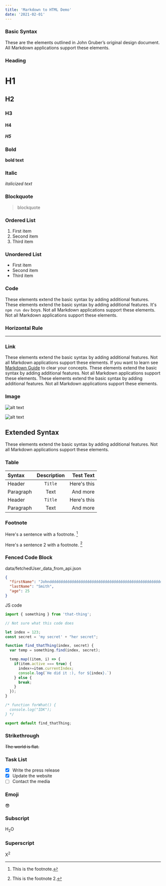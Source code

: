 ```yaml
---
title: 'Markdown to HTML Demo'
date: '2021-02-01'
---
```


### Basic Syntax

These are the elements outlined in John Gruber’s original design document. All Markdown applications support these elements.

### Heading

# H1

## H2
### H3
#### H4
##### H5

### Bold

**bold text**

### Italic

*italicized text*

### Blockquote

> blockquote

### Ordered List

1. First item
2. Second item
3. Third item

### Unordered List

- First item
- Second item
- Third item

### Code

These elements extend the basic syntax by adding additional features. These elements extend the basic syntax by adding additional features. It's `npm run dev` boys. Not all Markdown applications support these elements. Not all Markdown applications support these elements.

### Horizontal Rule

---

### Link

These elements extend the basic syntax by adding additional features. Not all Markdown applications support these elements. If you want to learn see [Markdown Guide](https://www.markdownguide.org) to clear your concepts. These elements extend the basic syntax by adding additional features. Not all Markdown applications support these elements. These elements extend the basic syntax by adding additional features. Not all Markdown applications support these elements.

### Image

![alt text](https://www.markdownguide.org/assets/images/tux.png)

![alt text](https://assets.weforum.org/community/image/7TIt0OZ7hNUP1TNJrHHQOCriP9rSR4d9toQR7EB2gU8.jpg)

## Extended Syntax

These elements extend the basic syntax by adding additional features. Not all Markdown applications support these elements.

### Table

| Syntax      | Description | Test Text     |
| :---        |    :----:   |          ---: |
| Header      | `Title`       | Here's this   |
| Paragraph   | Text        | And more      |
| Header      | `Title`       | Here's this   |
| Paragraph   | Text        | And more      |

### Footnote

Here's a sentence with a footnote.  [^1]

[^1]: This is the footnote.

Here's a sentence 2 with a footnote. [^2]

[^2]: This is the footnote 2.

### Fenced Code Block

<filename>data/fetchedUser_data_from_api.json</filename>

```json
{
  "firstName": "Johnddddddddddddddddddddddddddddddddddddddddddddddddddddddddddddddddddddddddddddddddddddddddddddddddddddd",
  "lastName": "Smith",
  "age": 25
}
```

JS code

```js
import { something } from 'that-thing';

// Not sure what this code does

let index = 123;
const secret = 'my secret' + "her secret";

function find_thatThing(index, secret) {
  var temp = something.find(index, secret);

  temp.map((item, i) => {
    if(item.active === true) {
      index+=item.currentIndex;
      console.log(`He did it :), for ${index}.`)
    } else {
      break;
    }
  });
}

/* function forWhat() {
  console.log("IDK");
} */

export default find_thatThing;

```


### Strikethrough

~~The world is flat.~~

### Task List

- [x] Write the press release
- [x] Update the website
- [ ] Contact the media

### Emoji

😎️

### Subscript

H<sub>2</sub>O

### Superscript

X<sup>2</sup>